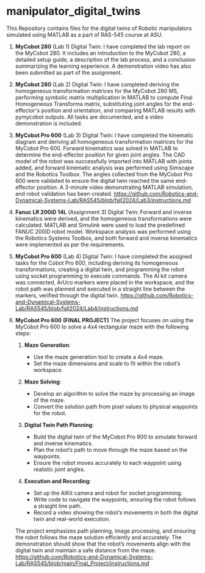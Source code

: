 # manipulator_digital_twins
This Repository contains files for the digital twins of Robotic manipulators simulated using MATLAB as a part of RAS-545 course at ASU.

1. **MyCobot 280** (Lab 1)
   Digital Twin:
   I have completed the lab report on the MyCobot 280. It includes an introduction to the MyCobot 280, a detailed setup guide, a description of the lab process,
   and a conclusion summarizing the learning experience. A demonstration video has also been submitted as part of the assignment.
   
2. **MyCobot 280** (Lab 2)
   Digital Twin:
   I have completed deriving the homogeneous transformation matrices for the MyCobot 280 M5,
   performing symbolic matrix multiplication in MATLAB to compute Final Homogeneous Transforma matrix, substituting joint angles for the end-effector's position and orientation,
   and comparing MATLAB results with pymycobot outputs. All tasks are documented, and a video demonstration is included.
   
3. **MyCobot Pro 600** (Lab 3)
   Digital Twin: 
   I have completed the kinematic diagram and deriving all homogeneous transformation matrices for the MyCobot Pro 600.
   Forward kinematics was solved in MATLAB to determine the end-effector position for given joint angles. The CAD model of the robot was successfully imported into MATLAB with joints added,
   and forward kinematic analysis was performed using Simscape and the Robotics Toolbox. The angles collected from the MyCobot Pro 600 were validated to ensure
   the digital twin reached the same end-effector position. A 3-minute video demonstrating MATLAB simulation, and robot validation has been created.
   https://github.com/Robotics-and-Dynamical-Systems-Lab/RAS545/blob/fall2024/Lab3/instructions.md
   
4. **Fanuc LR 200iD 14L** (Assignment 3)
   Digital Twin: Forward and inverse kinematics were derived, and the homogeneous transformations were calculated.
   MATLAB and Simulink were used to load the predefined FANUC 200iD robot model. Workspace analysis was performed using the Robotics Systems Toolbox,
   and both forward and inverse kinematics were implemented as per the requirements.

9. **MyCobot Pro 600** (Lab 4)
   Digital Twin:
   I have completed the assigned tasks for the Cobot Pro 600, including deriving its homogeneous transformations, creating a digital twin,
   and programming the robot using socket programming to execute commands. The AI kit camera was connected, ArUco markers were placed in the workspace,
   and the robot path was planned and executed in a straight line between the markers, verified through the digital twin.
   https://github.com/Robotics-and-Dynamical-Systems-Lab/RAS545/blob/fall2024/Lab4/instructions.md

11. **MyCobot Pro 600** **(FINAL PROJECT)**
   The project focuses on using the MyCobot Pro 600 to solve a 4x4 rectangular maze with the following steps:

    1. **Maze Generation**: 
       - Use the maze generation tool to create a 4x4 maze.
       - Set the maze dimensions and scale to fit within the robot’s workspace.
    
    2. **Maze Solving**: 
       - Develop an algorithm to solve the maze by processing an image of the maze.
       - Convert the solution path from pixel values to physical waypoints for the robot.
    
    3. **Digital Twin Path Planning**: 
       - Build the digital twin of the MyCobot Pro 600 to simulate forward and inverse kinematics.
       - Plan the robot’s path to move through the maze based on the waypoints.
       - Ensure the robot moves accurately to each waypoint using realistic joint angles.
    
    4. **Execution and Recording**: 
       - Set up the AIKit camera and robot for socket programming.
       - Write code to navigate the waypoints, ensuring the robot follows a straight line path.
       - Record a video showing the robot’s movements in both the digital twin and real-world execution.
    
    The project emphasizes path planning, image processing, and ensuring the robot follows the maze solution efficiently and accurately.
    The demonstration should show that the robot’s movements align with the digital twin and maintain a safe distance from the maze.
    https://github.com/Robotics-and-Dynamical-Systems-Lab/RAS545/blob/main/Final_Project/instructions.md
    
